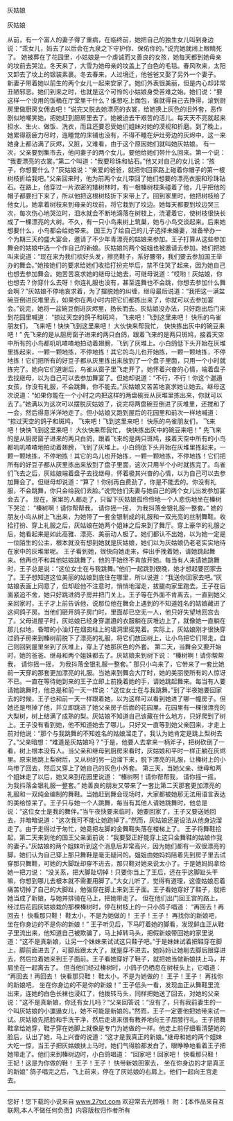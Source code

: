 灰姑娘

灰姑娘 

从前，有一个富人的妻子得了重病，在临终前，她把自己的独生女儿叫到身边说：“乖女儿，妈去了以后会在九泉之下守护你、保佑你的。”说完她就闭上眼睛死了。 
她被葬在了花园里，小姑娘是一个虔诚而又善良的女孩，她每天都到她母亲的坟前去哭泣。冬天来了，大雪为她母亲的坟盖上了白色的毛毯。春风吹来，太阳又卸去了坟上的银装素裹。冬去春来，人过境迁，他爸爸又娶了另外一个妻子。 
新妻子带着她以前生的两个女儿一起来安家了。她们外表很美丽，但是内心却非常丑陋邪恶。她们到来之时，也就是这个可怜的小姑娘身受苦难之始。她们说：“要这样一个没用的饭桶在厅堂里干什么？谁想吃上面包，谁就得自己去挣得，滚到厨房里做厨房女佣去吧！”说完又脱去她漂亮的衣裳，给她换上灰色的旧外套，恶作剧似地嘲笑她，把她赶到厨房里去了。她被迫去干艰苦的活儿。每天天不亮就起来担水、生火、做饭、洗衣，而且还要忍受她们姐妹对她的漠视和折磨。到了晚上，她累得筋疲力尽时，连睡觉的床铺也没有，不得不睡在炉灶旁边的灰烬中，这一来她身上都沾满了灰烬，又脏，又难看，由于这个原因她们就叫她灰姑娘。 
有一次，父亲要到集市去，他问妻子的两个女儿，要他给她们带什么回来。第一个说： 
“我要漂亮的衣裳。”第二个叫道：“我要珍珠和钻石。”他又对自己的女儿说：“孩子，你想要什么？”灰姑娘说：“亲爱的爸爸，就把你回家路上碰着你帽子的第一根树枝折给我吧。”父亲回来时，他为前两个女儿带回了她们想要的漂亮衣服和珍珠钻石。在路上，他穿过一片浓密的矮树林时，有一根榛树枝条碰着了他，几乎把他的帽子都要扫下来了，所以他把这根树枝折下来带上了。回到家里时，他把树枝给了他女儿，她拿着树枝来到母亲的坟前，将它栽到了坟边。她每天都要到坟边哭三次，每次伤心地哭泣时，泪水就会不断地滴落在树枝上，浇灌着它，使树枝很快长成了一棵漂亮的大树。不久，有一只小鸟来树上筑巢，她与小鸟交谈起来。后来她想要什么，小鸟都会给她带来。 
国王为了给自己的儿子选择未婚妻，准备举办一个为期三天的盛大宴会，邀请了不少年青漂亮的姑娘来参加。王子打算从这些参加舞会的姑娘中选一个作自己的新娘。灰姑娘的两个姐姐也被邀请去参加。她们把她叫来说道：“现在来为我们梳好头发，擦亮鞋子，系好腰带，我们要去参加国王举办的舞会。”她按她们的要求给她们收拾打扮完毕后，禁不住哭了起来，因为她自己也想去参加舞会。她苦苦哀求她的继母让她去，可继母说道：“哎哟！灰姑娘，你也想去？你穿什么去呀！你连礼服也没有，甚至连舞也不会跳，你想去参加什么舞会啊？”灰姑娘不停地哀求着，为了摆脱她的纠缠，继母最后说道：“我把这一满盆碗豆倒进灰堆里去，如果你在两小时内把它们都拣出来了，你就可以去参加宴会。”说完，她将一盆碗豆倒进灰烬里，扬长而去。灰姑娘没办法，只好跑出后门来到花园里喊道： 
“掠过天空的鸽子和斑鸠， 
飞来吧！飞到这里来吧！ 
快乐的鸟雀朋友们， 
飞来吧！快快飞到这里来吧！ 
大伙快来帮我忙， 
快快拣出灰中的碗豆来吧！” 
先飞来的是从厨房窗子进来的两只白鸽，跟着飞来的是两只斑鸠，接着天空中所有的小鸟都叽叽喳喳地拍动着翅膀，飞到了灰堆上。小白鸽低下头开始在灰堆里拣起来，一颗一颗地拣，不停地拣！其它的鸟儿也开始拣，一颗一颗地拣，不停地拣！它们把所有的好豆子都从灰里拣出来放到了一个盘子里面，只用一个小时就拣完了。她向它们道谢后，鸟雀从窗子里飞走开了。她怀着兴奋的心情，端着盘子去找继母，以为自己可以去参加舞宴了。但她却说道：“不行，不行！你这个邋遢女孩，你没有礼服，不会跳舞，你不能去。”灰姑娘又苦苦地哀求她让她去。继母这次说道：“如果你能在一个小时之内把这样的两盘碗豆从灰堆里拣出来，你就可以去了。”她满以为这次可以摆脱灰姑娘了，说完将两盘碗豆倒进了灰堆里，还搅和了一会，然后得意洋洋地走了。但小姑娘又跑到屋后的花园里和前次一样地喊道： 
“掠过天空的鸽子和斑鸠， 
飞来吧！飞到这里来吧！ 
快乐的鸟雀朋友们， 
飞来吧！快快飞到这里来吧！ 
大伙快来帮我忙， 
快快拣出灰中的碗豆来吧！” 
先飞来的是从厨房窗子进来的两只白鸽，跟着飞来的是两只斑鸠，接着天空中所有的小鸟都叽叽喳喳地拍动着翅膀，飞到了灰堆上。小白鸽低下头开始在灰堆里拣起来，一颗一颗地拣，不停地拣！其它的鸟儿也开始拣，一颗一颗地拣，不停地拣！它们把所有的好豆子都从灰里拣出来放到了盘子里面，这次只用半个小时就拣完了。鸟雀们飞去之后，灰姑娘端着盘子去找继母，怀着极其兴奋的心情，以为自己可以去参加舞会了。但继母却说道：“算了！你别再白费劲了，你是不能去的。你没有礼服，不会跳舞，你只会给我们丢脸。”说完他们夫妻与她自己的两个女儿出发参加宴会去了。 
现在，家里的人都走了，只留下灰姑娘孤伶伶地一个人悲伤地坐在榛树下哭泣： 
“榛树啊！请你帮帮我， 
请你摇一摇， 
为我抖落金银礼服一整套。” 
她的朋友小鸟从树上飞出来，为她带了一套金银制成的礼服和一双光亮的丝制舞鞋。收拾打扮、穿上礼服之后，灰姑娘在她两个姐妹之后来到了舞厅。穿上豪华的礼服之后，她看起来是如此高雅、漂亮、美丽动人极了。她们都认不出她，以为她一定是一位陌生的公主，根本就没有想到她就是灰姑娘，她们以为灰姑娘仍老老实实地待在家中的灰堆里呢。 
王子看到她，很快向她走来，伸出手挽着她，请她跳起舞来。他再也不和其他姑娘跳舞了，他的手始终不肯放开她。每当有人来请她跳舞时，王子总是说：“这位女士在与我跳舞。”他们一起跳到很晚，她才想起要回家去了。王子想知道这位美丽的姑娘到底住在哪里，所以说道：“我送你回家去吧。”灰姑娘表面上同意了，但却趁他不注意时，悄悄地溜走，拔腿向家里跑去。王子在后面紧追不舍，她只好跳进鸽子房并把门关上。王子等在外面不肯离去，一直到她父亲回家时，王子才上前告诉他，说那位他在舞会上遇到的不知道姓名的姑娘藏进了这间鸽子房。当他们砸开鸽子房门时，里面却已空无一人，他只好失望地回宫去了。父母进屋子时，灰姑娘已经身穿邋遢的衣服躺在灰堆边上了，就像她一直躺在那儿似地，昏暗的小油灯在烟囱柱上的墙洞里摇晃着。实际上，灰姑娘刚才很快穿过鸽子房来到榛树前脱下了漂亮的礼服，将它们放回树上，让小鸟把它们带走，自己则回到屋里坐到了灰堆上，穿上了她那灰色的外套。 
第二天，当舞会又要开始时，她的爸爸、继母和两个姐妹都去了。灰姑娘来到树下说： 
“榛树啊！请你帮帮我， 
请你摇一摇， 
为我抖落金银礼服一整套。” 
那只小鸟来了，它带来了一套比她前一天穿的那套更加漂亮的礼服。当她来到舞会大厅时，她的美丽使所有的人惊讶不已。一直在等待她到来的王子立即上前挽着她的手，请她跳起舞来。每当有人要请她跳舞时，他总是和前一天一样说：“这位女士在与我跳舞。”到了半夜她要回家去的时候，王子也和前一天一样跟着她，以为这样可以看到她进了哪一幢房子。但她还是甩掉了他，并立即跳进了她父亲房子后面的花园里。花园里有一棵很漂亮的大梨树，树上结满了成熟的梨。灰姑娘不知道自己该藏在什么地方，只好爬到了树上。王子没有看到她，他不知道她去了哪儿，只好又一直等到她父亲回来，才走上前对他说：“那个与我跳舞的不知姓名的姑娘溜走了，我认为她肯定是跳上梨树去了。”父亲暗想：“难道是灰姑娘吗？”于是，他要人去拿来一柄斧子，把树砍倒了一看，树上根本没有人。当父亲和继母到厨房来看时，灰姑娘和平时一样正躺在灰烬里。原来她跳上梨树后，又从树的另一边溜下来，脱下漂亮的礼服，让榛树上的小鸟带了回去，然后又穿上了她自己的灰色小外套。 
第三天，当她父亲、继母和两个姐妹走了以后，她又来到花园里说道： 
“榛树啊！请你帮帮我， 
请你摇一摇， 
为我抖落金银礼服一整套。” 
她善良的朋友又带来了一套比第二天那套更加漂亮的礼服和一双纯金编制的舞鞋。当她赶到舞会现场时，大家都被她那无法用语言表达的美给惊呆了。王子只与她一个人跳舞，每当有其他人请她跳舞时，他总是说：“这位女士是我的舞伴。”当午夜快要来临时，她要回家了，王子又要送她回去，并暗暗说道：“这次我可不能让她跑掉了。”然而，灰姑娘还是设法从他身边溜走了。由于走得过于匆忙，她竟把左脚的金舞鞋失落在楼梯上了。 
王子将舞鞋拾起，第二天来到他的国王父亲面前说：“我要娶正好能穿上这只金舞鞋的姑娘作我的妻子。”灰姑娘的两个姐妹听到这个消息后非常高兴，因为她们都有一双很漂亮的脚，她们认为自己穿上那只舞鞋是毫无疑问的。姐姐由她妈妈陪着先到房子里去试穿那只舞鞋，可她的大脚趾却穿不进去，那只鞋对她来说太小了。于是她妈妈拿给她一把刀说： 
“没关系，把大脚趾切掉！只要你当上了王后，还在乎这脚趾头干嘛，你想到哪儿去根本就不需要用脚了。”大女儿听了，觉得有道理，这傻姑娘忍着痛苦切掉了自己的大脚趾，勉强穿在脚上来到王子面。王子看她穿好了鞋子，就把她当成了新娘，与她并排骑在马上，把她带走了。 
但在他们出门回王宫的路上，经过后花园灰姑娘栽的那棵榛树时，停在树枝上的一只小鸽子唱道： 
“再回去！再回去！ 
快看那只鞋！ 
鞋太小，不是为她做的！ 
王子！王子！ 
再找你的新娘吧， 
坐在你身边的不是你的新娘！” 
王子听见后，下马盯着她的脚看，发现鲜血正从鞋子里流出来，他知道自己被欺骗了，马上掉转马头，把假新娘带回她的家里说道：“这不是真新娘，让另一个妹妹来试试这只鞋子吧。”于是妹妹试着把鞋穿在脚上，脚前面进去了，可脚后跟太大了，就是穿不进去。她妈妈让她削去脚后跟穿进去，然后拉着她来到王子面前。王子看她穿好了鞋子，就把她当做新娘扶上马，并肩坐在一起离去了。 
但当他们经过榛树时，小鸽子仍栖息在树枝头上，它唱道： 
“再回去！再回去！ 
快看那只鞋！ 
鞋太小，不是为她做的！ 
王子！王子！ 
再找你的新娘吧， 
坐在你身边的不是你的新娘！” 
王子低头一看，发现血正从舞鞋里流出来，连她的白色长袜也浸红了，他拨转马头，同样把她送了回去，对她的父亲说：”这不是真新娘，你还有女儿吗？“父亲回答说：“没有了，只有我前妻生的一个叫灰姑娘的小邋遢女儿，她不可能是新娘的。”然而，王子一定要他把她带来试一试。灰姑娘先把脸和手洗干净，然后走进来很有教养地向王子屈膝行礼。王子把舞鞋拿给她穿，鞋子穿在她脚上就像是专门为她做的一样。他走上前仔细看清楚她的脸后，认出了她，马上兴奋的说道：“这才是我真正的新娘。”继母和她的两个姐妹大吃一惊，当王子把灰姑娘扶上马时，她们气得脸都发白了，眼睁睁地看着王子把她带走了。他们来到榛树边时，小白鸽唱道： 
“回家吧！回家吧！ 
快看那只鞋！ 
王妃！这是为你做的鞋！ 
王子！王子！ 
快带新娘回家去， 
坐在你身边的才是真正的新娘” 
鸽子唱完之后，飞上前来，停在了灰姑娘的右肩上。他们一起向王宫走去。 

                  
--------------------
您好！您下载的小说来自 www.27txt.com 欢迎常去光顾哦！
附：【本作品来自互联网,本人不做任何负责】内容版权归作者所有